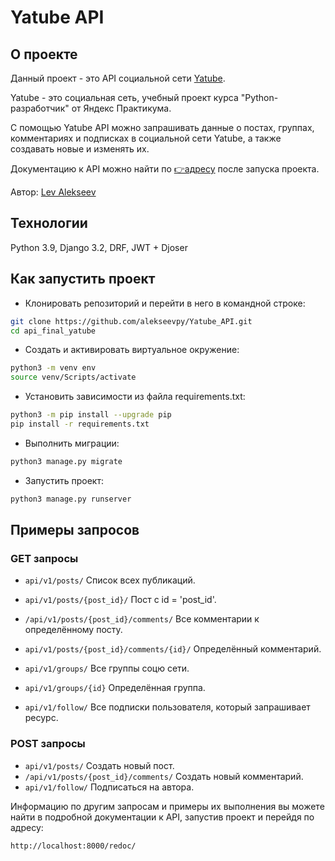 # Yatube API

## О проекте

Данный проект - это API социальной сети [Yatube](https://github.com/alekseevpy/Yatube).

Yatube - это социальная сеть, учебный проект курса "Python-разработчик" от Яндекс Практикума.

С помощью Yatube API можно запрашивать данные о постах, группах, комментариях и подписках в социальной сети Yatube, а также создавать новые и изменять их.

Документацию к API можно найти  по [👉адресу](http://localhost:8000/redoc/) после запуска проекта.

Автор: [Lev Alekseev](https://github.com/alekseevpy)

## Технологии

Python 3.9, Django 3.2, DRF, JWT + Djoser

## Как запустить проект

- Клонировать репозиторий и перейти в него в командной строке:

```bash
git clone https://github.com/alekseevpy/Yatube_API.git
cd api_final_yatube
```

- Cоздать и активировать виртуальное окружение:

```bash
python3 -m venv env
source venv/Scripts/activate
```

- Установить зависимости из файла requirements.txt:

```bash
python3 -m pip install --upgrade pip
pip install -r requirements.txt
```

- Выполнить миграции:

```bash
python3 manage.py migrate
```

- Запустить проект:

```bash
python3 manage.py runserver
```

## Примеры запросов

### GET запросы

- `api/v1/posts/`
Список всех публикаций.

- `api/v1/posts/{post_id}/`
Пост с id = 'post_id'.

- `/api/v1/posts/{post_id}/comments/`
Все комментарии к определённому посту.

- `api/v1/posts/{post_id}/comments/{id}/`
Определённый комментарий.

- `api/v1/groups/`
Все группы соцю сети.

- `api/v1/groups/{id}`
Определённая группа.

- `api/v1/follow/`
Все подписки пользователя, который запрашивает ресурс.

### POST запросы

- `api/v1/posts/`
Создать новый пост.
- `/api/v1/posts/{post_id}/comments/`
Создать новый комментарий.
- `api/v1/follow/`
Подписаться на автора.

Информацию по другим запросам и примеры их выполнения вы можете найти в подробной документации к API, запустив проект и перейдя по адресу:

```bash
http://localhost:8000/redoc/
```
